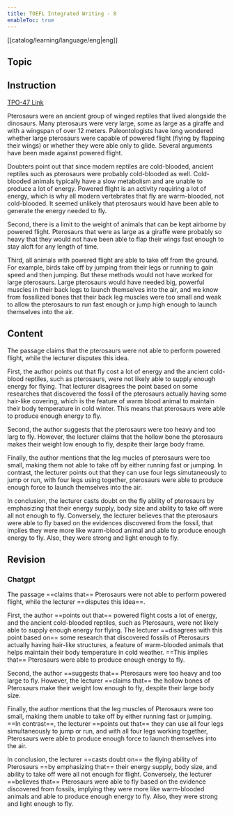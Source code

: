 ```yaml
---
title: TOEFL Integrated Writing - 8
enableToc: true
---
```

[[catalog/learning/language/eng|eng]]

## Topic

## Instruction
[TPO-47 Link](https://toeflv3.kmf.com/question/b7c9047a5da9d5d4a94530304927ee39/208suk.html)

Pterosaurs were an ancient group of winged reptiles that lived alongside the dinosaurs. Many pterosaurs were very large, some as large as a giraffe and with a wingspan of over 12 meters. Paleontologists have long wondered whether large pterosaurs were capable of powered flight (flying by flapping their wings) or whether they were able only to glide. Several arguments have been made against powered flight.

Doubters point out that since modern reptiles are cold-blooded, ancient reptiles such as pterosaurs were probably cold-blooded as well. Cold-blooded animals typically have a slow metabolism and are unable to produce a lot of energy. Powered flight is an activity requiring a lot of energy, which is why all modern vertebrates that fly are warm-blooded, not cold-blooded. It seemed unlikely that pterosaurs would have been able to generate the energy needed to fly.

Second, there is a limit to the weight of animals that can be kept airborne by powered flight. Pterosaurs that were as large as a giraffe were probably so heavy that they would not have been able to flap their wings fast enough to stay aloft for any length of time.

Third, all animals with powered flight are able to take off from the ground. For example, birds take off by jumping from their legs or running to gain speed and then jumping. But these methods would not have worked for large pterosaurs. Large pterosaurs would have needed big, powerful muscles in their back legs to launch themselves into the air, and we know from fossilized bones that their back leg muscles were too small and weak to allow the pterosaurs to run fast enough or jump high enough to launch themselves into the air.

## Content

The passage claims that the pterosaurs were not able to perform powered flight, while the lecturer disputes this idea.

First, the author points out that fly cost a lot of energy and the ancient cold-blood reptiles, such as pterosaurs, were not likely able to supply enough energy for flying. That lecturer disagrees the point based on some researches that discovered the fossil of the pterosaurs actually having some hair-like covering, which is the feature of warm blood animal to maintain their body temperature in cold winter. This means that pterosaurs were able to produce enough energy to fly.

Second, the author suggests that the pterosaurs were too heavy and too larg to fly. However, the lecturer claims that the hollow bone the pterosaurs makes their weight low enough to fly, despite their large body frame.

Finally, the author mentions that the leg mucles of pterosaurs were too small, making them not able to take off by either running fast or jumping. In contrast, the lecturer points out that they can use four legs simutaneously to jump or run, with four legs using together, pterosaurs were able to produce enough force to launch themselves into the air.

In conclusion, the lecturer casts doubt on the fly ability of pterosaurs by emphasizing that their energy supply, body size and ability to take off were all not enough to fly. Conversely, the lecturer believes that the pterosaurs were able to fly based on the evidences discovered from the fossil, that implies they were more like warm-blood animal and able to produce enough energy to fly. Also, they were strong and light enough to fly.

## Revision 
### Chatgpt
The passage ==claims that== Pterosaurs were not able to perform powered flight, while the lecturer ==disputes this idea==.

First, the author ==points out that== powered flight costs a lot of energy, and the ancient cold-blooded reptiles, such as Pterosaurs, were not likely able to supply enough energy for flying. The lecturer ==disagrees with this point based on== some research that discovered fossils of Pterosaurs actually having hair-like structures, a feature of warm-blooded animals that helps maintain their body temperature in cold weather. ==This implies that== Pterosaurs were able to produce enough energy to fly.

Second, the author ==suggests that== Pterosaurs were too heavy and too large to fly. However, the lecturer ==claims that== the hollow bones of Pterosaurs make their weight low enough to fly, despite their large body size.

Finally, the author mentions that the leg muscles of Pterosaurs were too small, making them unable to take off by either running fast or jumping. ==In contrast==, the lecturer ==points out that== they can use all four legs simultaneously to jump or run, and with all four legs working together, Pterosaurs were able to produce enough force to launch themselves into the air.

In conclusion, the lecturer ==casts doubt on== the flying ability of Pterosaurs ==by emphasizing that== their energy supply, body size, and ability to take off were all not enough for flight. Conversely, the lecturer ==believes that== Pterosaurs were able to fly based on the evidence discovered from fossils, implying they were more like warm-blooded animals and able to produce enough energy to fly. Also, they were strong and light enough to fly.


